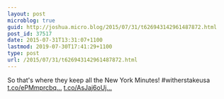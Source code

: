 ```yaml
---
layout: post
microblog: true
guid: http://joshua.micro.blog/2015/07/31/t626943142961487872.html
post_id: 37517
date: 2015-07-31T13:31:07+1100
lastmod: 2019-07-30T17:41:29+1100
type: post
url: /2015/07/31/t626943142961487872.html
---
```

So that's where they keep all the New York Minutes! #witherstakeusa [t.co/ePMmprcbq...](http://t.co/ePMmprcbqU) [t.co/AsJaj6oUj...](http://t.co/AsJaj6oUjE)
